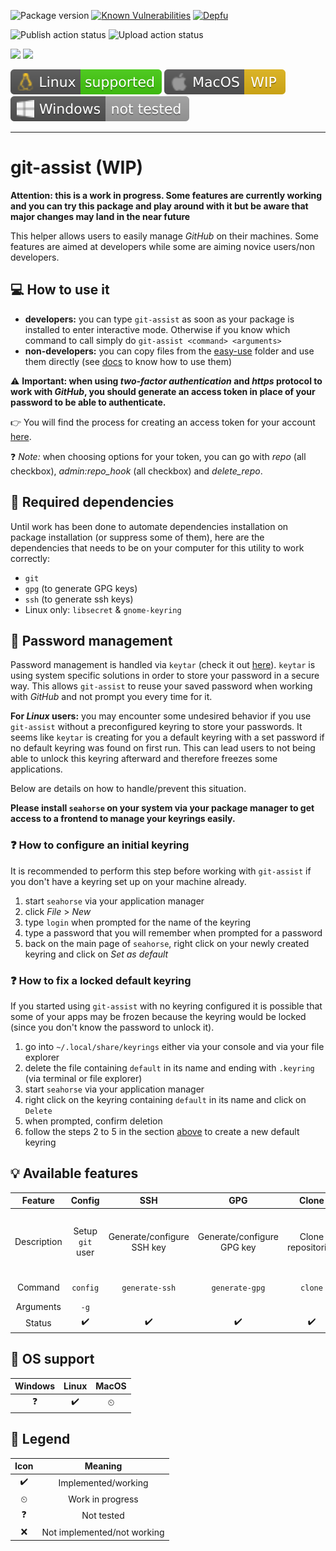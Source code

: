 ![Package version](https://img.shields.io/github/package-json/v/alexlemaire/git-assist?color=blue)
[![Known Vulnerabilities](https://snyk.io/test/github/alexlemaire/git-assist/badge.svg)](https://snyk.io/test/github/alexlemaire/git-assist)
[![Depfu](https://badges.depfu.com/badges/370e3d75a8141b8e5bf0ea1f2c891132/overview.svg)](https://depfu.com/github/alexlemaire/git-assist?project_id=11766)

![Publish action status](https://img.shields.io/github/workflow/status/alexlemaire/git-assist/publish?label=publish&logo=npm)
![Upload action status](https://img.shields.io/github/workflow/status/alexlemaire/git-assist/upload?label=upload&logo=Amazon%20AWS)

[![](https://img.shields.io/codeclimate/maintainability/alexlemaire/git-assist?label=maintainability&logo=Code%20Climate)](https://codeclimate.com/github/alexlemaire/git-assist)
[![](https://img.shields.io/codeclimate/tech-debt/alexlemaire/git-assist?label=technical%20debt&logo=Code%20Climate)](https://codeclimate.com/github/alexlemaire/git-assist)
<!-- [![](https://img.shields.io/codeclimate/coverage/alexlemaire/git-assist?label=test%20coverage&logo=Code%20Climate)](https://codeclimate.com/github/alexlemaire/git-assist) -->

![Linux support](static/linux-badge.svg)
![MacOS support](static/mac-badge.svg)
![Windows support](static/windows-badge.svg)

---

# git-assist (WIP)

**Attention: this is a work in progress. Some features are currently working and you can try this package and play around with it but be aware that major changes may land in the near future**

This helper allows users to easily manage _GitHub_ on their machines. Some features are aimed at developers while some are aiming novice users/non developers.

## :computer: How to use it

- **developers:** you can type `git-assist` as soon as your package is installed to enter interactive mode. Otherwise if you know which command to call simply do `git-assist <command> <arguments>`
- **non-developers:** you can copy files from the [easy-use](./easy-use) folder and use them directly (see [docs](./easy-use/README.md) to know how to use them)

:warning: **Important: when using _two-factor authentication_ and _https_ protocol to work with _GitHub_, you should generate an access token in place of your password to be able to authenticate.**

:point_right: You will find the process for creating an access token for your account [here](https://help.github.com/en/github/authenticating-to-github/creating-a-personal-access-token-for-the-command-line).

:question: _Note:_ when choosing options for your token, you can go with _repo_ (all checkbox), _admin:repo_hook_ (all checkbox) and _delete_repo_.

## :link: Required dependencies

Until work has been done to automate dependencies installation on package installation (or suppress some of them), here are the dependencies that needs to be on your computer for this utility to work correctly:
- `git`
- `gpg` (to generate GPG keys)
- `ssh` (to generate ssh keys)
- Linux only: `libsecret` & `gnome-keyring`

## :closed_lock_with_key: Password management

Password management is handled via `keytar` (check it out [here](https://www.npmjs.com/package/keytar)). `keytar` is using system specific solutions in order to store your password in a secure way. This allows `git-assist` to reuse your saved password when working with _GitHub_ and not prompt you every time for it.

**For _Linux_ users:** you may encounter some undesired behavior if you use `git-assist` without a preconfigured keyring to store your passwords. It seems like `keytar` is creating for you a default keyring with a set password if no default keyring was found on first run. This can lead users to not being able to unlock this keyring afterward and therefore freezes some applications.

Below are details on how to handle/prevent this situation.

**Please install `seahorse` on your system via your package manager to get access to a frontend to manage your keyrings easily.**

### :question: How to configure an initial keyring

It is recommended to perform this step before working with `git-assist` if you don't have a keyring set up on your machine already.

1. start `seahorse` via your application manager
2. click _File_ > _New_
3. type `login` when prompted for the name of the keyring
4. type a password that you will remember when prompted for a password
5. back on the main page of `seahorse`, right click on your newly created keyring and click on _Set as default_

### :question: How to fix a locked default keyring

If you started using `git-assist` with no keyring configured it is possible that some of your apps may be frozen because the keyring would be locked (since you don't know the password to unlock it).

1. go into `~/.local/share/keyrings` either via your console and via your file explorer
2. delete the file containing `default` in its name and ending with `.keyring` (via terminal or file explorer)
3. start `seahorse` via your application manager
4. right click on the keyring containing `default` in its name and click on `Delete`
5. when prompted, confirm deletion
6. follow the steps 2 to 5 in the section [above](#how-to-configure-an-initial-keyring) to create a new default keyring

## :bulb: Available features

|   Feature   |      Config      |             SSH            |             GPG            |        Clone       |                              Push                              |             Pull            |                                              Auto-pull                                              |             Help            |                     Version                     |
|:-----------:|:----------------:|:--------------------------:|:--------------------------:|:------------------:|:--------------------------------------------------------------:|:---------------------------:|:---------------------------------------------------------------------------------------------------:|:---------------------------:|:-----------------------------------------------:|
| Description | Setup `git` user | Generate/configure SSH key | Generate/configure GPG key | Clone repositories | Easy push (git add/commit/push all in one via interactive CLI) | Easy pull (interactive CLI) | Automatically pull for repositories (on machine startup/schedule/etc). Offers configuration options | Get help about `git-assist` | Print current installed version of `git-assist` |
|   Command   |     `config`     |       `generate-ssh`       |       `generate-gpg`       |       `clone`      |                             `push`                             |            `pull`           |                                             `auto-pull`                                             |           `--help`          |                   `--version`                   |
|  Arguments  |       `-g`       |                            |                            |                    |                                                                |                             |                                                                                                     |                             |                                                 |
|    Status   |         ✔️        |              ✔️             |              ✔️             |          ✔️         |                                ✔️                               |              ✔️              |                                                  ⏲                                                  |              ✔️              |                        ✔️                        |

## :wrench: OS support

| Windows | Linux | MacOS |
|:-------:|:-----:|:-----:|
| ❓       | ✔️     | ⏲     |

## :bookmark: Legend

| Icon |           Meaning           |
|:----:|:---------------------------:|
|   ✔️  |     Implemented/working     |
|   ⏲  |       Work in progress      |
|   ❓  |          Not tested         |
|   ❌  | Not implemented/not working |
